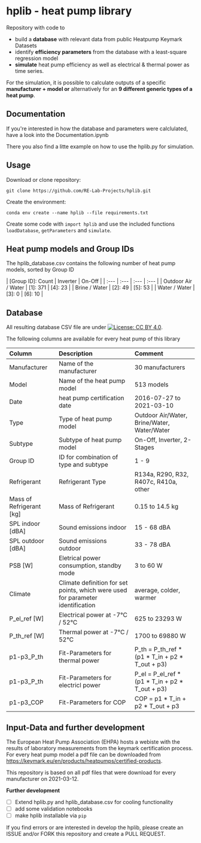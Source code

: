 # hplib - heat pump library

Repository with code to
 
- build a **database** with relevant data from public Heatpump Keymark Datasets
- identify **efficiency parameters** from the database with a least-square regression model  
- **simulate** heat pump efficiency as well as  electrical & thermal power as time series.

For the simulation, it is possible to calculate outputs of a specific **manufacturer + model or** alternatively for an **9 different generic types of a heat pump**. 

## Documentation

If you're interested in how the database and parameters were calclulated, have a look into the Documentation.ipynb

There you also find a litte example on how to use the hplib.py for simulation.

## Usage

Download or clone repository:

`git clone https://github.com/RE-Lab-Projects/hplib.git`

Create the environment:

`conda env create --name hplib --file requirements.txt`

Create some code with `import hplib` and use the included functions `loadDatabase`, `getParameters` and `simulate`.

## Heat pump models and Group IDs
The hplib_database.csv contains the following number of heat pump models, sorted by Group ID

| [Group ID]: Count | Inverter | On-Off |
| :--- | :--- | :--- | :--- |
| Outdoor Air / Water | [1]: 371 | [4]: 23 |
| Brine / Water | [2]: 49 | [5]: 53 |
| Water / Water | [3]: 0 | [6]: 10 |

## Database

All resulting database CSV file are under [![License: CC BY 4.0](https://img.shields.io/badge/License-CC%20BY%204.0-lightgrey.svg)](https://creativecommons.org/licenses/by/4.0/).

The following columns are available for every heat pump of this library

| Column | Description | Comment |
| :--- | :--- | :--- |
| Manufacturer | Name of the manufacturer | 30 manufacturers |
| Model | Name of the heat pump model | 513 models |
| Date | heat pump certification date | 2016-07-27 to 2021-03-10 |
| Type | Type of heat pump model | Outdoor Air/Water, Brine/Water,  Water/Water |
| Subtype | Subtype of heat pump model | On-Off, Inverter, 2-Stages|
| Group ID | ID for combination of type and subtype | 1 - 9|
| Refrigerant | Refrigerant Type | R134a, R290, R32, R407c, R410a, other |
| Mass of Refrigerant [kg]| Mass of Refrigerant | 0.15 to 14.5 kg |
| SPL indoor [dBA]| Sound emissions indoor| 15 - 68 dBA|
| SPL outdoor [dBA]| Sound emissions outdoor| 33 - 78 dBA|
| PSB [W] | Eletrical power consumption, standby mode| 3 to 60 W |
| Climate | Climate definition for set points, which were used for parameter identification | average, colder, warmer |
| P_el_ref [W]| Electrical power at -7°C / 52°C | 625 to 23293 W |
| P_th_ref [W]| Thermal power at -7°C / 52°C | 1700 to 69880 W |
| p1-p3_P_th | Fit-Parameters for thermal power  | P_th = P_th_ref * (p1 * T_in + p2 * T_out + p3) |
| p1-p3_P_th | Fit-Parameters for electricl power  | P_el = P_el_ref * (p1 * T_in + p2 * T_out + p3) |
| p1-p3_COP | Fit-Parameters for COP  | COP = p1 * T_in + p2 * T_out + p3 |

## Input-Data and further development
The European Heat Pump Association (EHPA) hosts a webiste with the results of laboratory measurements from the keymark certification process. For every heat pump model a pdf file can be downloaded from https://keymark.eu/en/products/heatpumps/certified-products.

This repository is based on all pdf files that were download for every manufacturer on 2021-03-12.

**Further development**

- [ ] Extend hplib.py and hplib_database.csv for cooling functionality 
- [ ] add some validation notebooks
- [ ] make hplib installable via `pip`

If you find errors or are interested in develop the hplib, please create an ISSUE and/or FORK this repository and create a PULL REQUEST.
